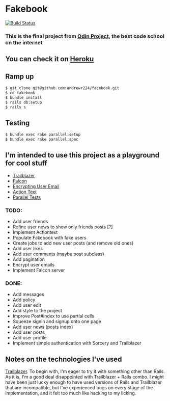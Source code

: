 # Fakebook

[![Build Status](https://semaphoreci.com/api/v1/andrewr224/fakebook/branches/master/badge.svg)](https://semaphoreci.com/andrewr224/fakebook)

### This is the final project from [Odin Project](https://www.theodinproject.com), the best code school on the internet

## You can check it on [Heroku](https://fake-book-app.herokuapp.com/users/new)

## Ramp up
```sh
$ git clone git@github.com:andrewr224/facebook.git
$ cd fakebook
$ bundle install
$ rails db:setup
$ rails s
```

## Testing
```sh
$ bundle exec rake parallel:setup
$ bundle exec rake parallel:spec
```

## I'm intended to use this project as a playground for cool stuff
* [Trailblazer](http://trailblazer.to)
* [Falcon](https://github.com/socketry/falcon)
* [Encrypting User Email](https://ankane.org/securing-user-emails-in-rails)
* [Action Text](https://github.com/rails/actiontext)
* [Parallel Tests](https://github.com/grosser/parallel_tests)

### TODO:
* Add user friends
* Refine user news to show only friends posts [?]
* Implement Actiontext
* Populate Fakebook with fake users
* Create jobs to add new user posts (and remove old ones)
* Add user likes
* Add user comments (maybe post subclass)
* Add pagination
* Encrypt user emails
* Implement Falcon server

### DONE:
* Add messages
* Add policy
* Add user edit
* Add style to the project
* Improve Post#index to use partial cells
* Squeeze signin and signup onto one page
* Add user news (posts index)
* Add user posts
* Add user profile
* Implement simple authentication with Sorcery and Trailblazer

## Notes on the technologies I've used
[Trailblazer](http://trailblazer.to/). To begin with, I'm eager to try it with something other than Rails.
As it is, I'm a good deal disappointed with Trailblazer + Rails combo. I might have been just lucky enough to have used versions of Rails and Trailblazer that are incompatible, but I've experienced bugs on every stage of the implementation, and it felt too much like hacking to my licking.
